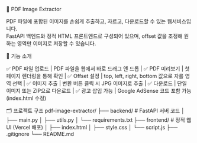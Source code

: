 📸 PDF Image Extractor

PDF 파일에 포함된 이미지를 손쉽게 추출하고, 자르고, 다운로드할 수 있는 웹서비스입니다.  
FastAPI 백엔드와 정적 HTML 프론트엔드로 구성되어 있으며, offset 값을 조정해 원하는 영역만 이미지로 저장할 수 있습니다.

🔧 기능 소개

✅ PDF 파일 업로드 | PDF 파일을 웹에서 바로 드래그 앤 드롭 |
✅ PDF 미리보기 | 첫 페이지 렌더링을 통해 확인 |
✅ Offset 설정 | top, left, right, bottom 값으로 자를 영역 선택 |
✅ 이미지 추출 | 변환 버튼 클릭 시 JPG 이미지로 추출 |
✅ 다운로드 | 단일 이미지 또는 ZIP으로 다운로드 |
✅ 광고 삽입 가능 | Google AdSense 코드 포함 가능 (index.html 수정)

🗂️ 프로젝트 구조
pdf-image-extractor/
├── backend/ # FastAPI 서버 코드
│ ├── main.py
│ ├── utils.py
│ └── requirements.txt
├── frontend/ # 정적 웹 UI (Vercel 배포)
│ ├── index.html
│ ├── style.css
│ └── script.js
├── .gitignore
└── README.md
